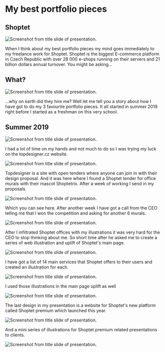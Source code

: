 # My best portfolio pieces

## Shoptet

![Screenshot from title slide of presentation.](img/1-slide.jpg)

When I think about my best portfolio pieces my mind goes immediately to my freelance work for Shoptet. Shoptet is the biggest E-commerce platform in Czech Republic with over 28 000 e-shops running on their servers and 21 billion dollars annual turnover. You might be asking…

## What?

![Screenshot from title slide of presentation.](img/2-slide.jpg)

…why on earth did they hire me?
Well let me tell you a story about how I have got to do my 3 favourite portfolio pieces. 
It all started in summer 2019 right before I started as a freshman on this very school.

## Summer 2019

![Screenshot from title slide of presentation.](img/3-slide.jpg)

I had a lot of time on my hands and not much to do so I was trying my luck on the topdesigner.cz website.

![Screenshot from title slide of presentation.](img/4-slide.jpg)

Topdesigner is a site with open tenders where anyone can join in with their design proposal. And it was here where I found a Shoptet tender for office murals with their mascot Shoptetrix. After a week of working I send in my proposals.

![Screenshot from title slide of presentation.](img/5-slide.jpg)

Which you can see here. After another week I have got a call from the CEO telling me that I won the competition and asking for another 6 murals.

![Screenshot from title slide of presentation.](img/6-slide.jpg)

After I infiltrated Shoptet offices with my illustrations it was very hard for the CEO to stop thinking about me. So short time after he asked me to create a series of web illustration and uplift of Shoptet's main page.

![Screenshot from title slide of presentation.](img/7-slide.jpg)

I have got a list of 14 main services that Shoptet offers to their users and created an illustration for each.

![Screenshot from title slide of presentation.](img/8-slide.jpg)

I used those illustrations in the main page uplift as well

![Screenshot from title slide of presentation.](img/9-slide.jpg)

The last design in my presentation is a website for Shoptet's new platform called Shoptet premium which launched this year.

![Screenshot from title slide of presentation.](img/10-slide.jpg)

And a mini series of illustrations for Shoptet premium related presentations to clients.

![Screenshot from title slide of presentation.](img/11-slide.jpg)

